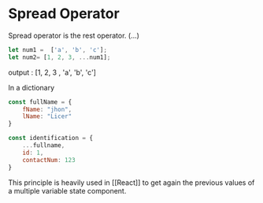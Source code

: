 # Spread Operator
Spread operator is the rest operator. (...)

```js
let num1 =  ['a', 'b', 'c'];
let num2= [1, 2, 3, ...num1];
```
output : \[1, 2, 3 ,  'a',  'b', 'c']

In a dictionary
```js
const fullName = {
	fName: "jhon",
	lName: "Licer"
}

const identification = {
	...fullname,
	id: 1, 
	contactNum: 123
}

```


This principle is heavily used in [[React]] to get again the previous values of a multiple variable state component. 
